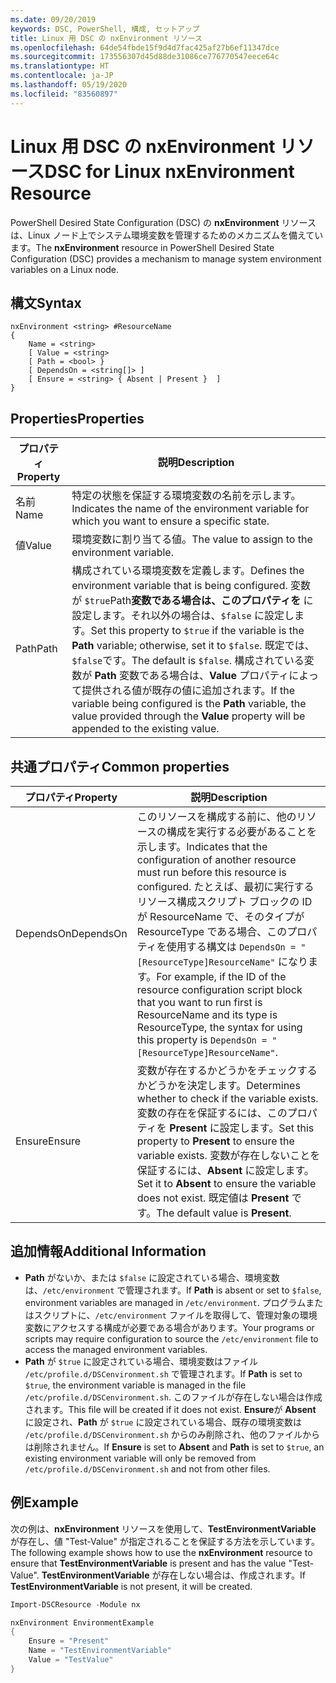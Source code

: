 ```yaml
---
ms.date: 09/20/2019
keywords: DSC, PowerShell, 構成, セットアップ
title: Linux 用 DSC の nxEnvironment リソース
ms.openlocfilehash: 64de54fbde15f9d4d7fac425af27b6ef11347dce
ms.sourcegitcommit: 173556307d45d88de31086ce776770547eece64c
ms.translationtype: HT
ms.contentlocale: ja-JP
ms.lasthandoff: 05/19/2020
ms.locfileid: "83560897"
---
```

# <a name="dsc-for-linux-nxenvironment-resource"></a><span data-ttu-id="e6da0-103">Linux 用 DSC の nxEnvironment リソース</span><span class="sxs-lookup"><span data-stu-id="e6da0-103">DSC for Linux nxEnvironment Resource</span></span>

<span data-ttu-id="e6da0-104">PowerShell Desired State Configuration (DSC) の **nxEnvironment** リソースは、Linux ノード上でシステム環境変数を管理するためのメカニズムを備えています。</span><span class="sxs-lookup"><span data-stu-id="e6da0-104">The **nxEnvironment** resource in PowerShell Desired State Configuration (DSC) provides a mechanism to manage system environment variables on a Linux node.</span></span>

## <a name="syntax"></a><span data-ttu-id="e6da0-105">構文</span><span class="sxs-lookup"><span data-stu-id="e6da0-105">Syntax</span></span>

```Syntax
nxEnvironment <string> #ResourceName
{
    Name = <string>
    [ Value = <string>
    [ Path = <bool> }
    [ DependsOn = <string[]> ]
    [ Ensure = <string> { Absent | Present }  ]
}
```

## <a name="properties"></a><span data-ttu-id="e6da0-106">Properties</span><span class="sxs-lookup"><span data-stu-id="e6da0-106">Properties</span></span>

|<span data-ttu-id="e6da0-107">プロパティ</span><span class="sxs-lookup"><span data-stu-id="e6da0-107">Property</span></span> |<span data-ttu-id="e6da0-108">説明</span><span class="sxs-lookup"><span data-stu-id="e6da0-108">Description</span></span> |
|---|---|
|<span data-ttu-id="e6da0-109">名前</span><span class="sxs-lookup"><span data-stu-id="e6da0-109">Name</span></span> |<span data-ttu-id="e6da0-110">特定の状態を保証する環境変数の名前を示します。</span><span class="sxs-lookup"><span data-stu-id="e6da0-110">Indicates the name of the environment variable for which you want to ensure a specific state.</span></span> |
|<span data-ttu-id="e6da0-111">値</span><span class="sxs-lookup"><span data-stu-id="e6da0-111">Value</span></span> |<span data-ttu-id="e6da0-112">環境変数に割り当てる値。</span><span class="sxs-lookup"><span data-stu-id="e6da0-112">The value to assign to the environment variable.</span></span> |
|<span data-ttu-id="e6da0-113">Path</span><span class="sxs-lookup"><span data-stu-id="e6da0-113">Path</span></span> |<span data-ttu-id="e6da0-114">構成されている環境変数を定義します。</span><span class="sxs-lookup"><span data-stu-id="e6da0-114">Defines the environment variable that is being configured.</span></span> <span data-ttu-id="e6da0-115">変数が `$true`Path**変数である場合は、このプロパティを** に設定します。それ以外の場合は、`$false` に設定します。</span><span class="sxs-lookup"><span data-stu-id="e6da0-115">Set this property to `$true` if the variable is the **Path** variable; otherwise, set it to `$false`.</span></span> <span data-ttu-id="e6da0-116">既定では、 `$false`です。</span><span class="sxs-lookup"><span data-stu-id="e6da0-116">The default is `$false`.</span></span> <span data-ttu-id="e6da0-117">構成されている変数が **Path** 変数である場合は、**Value** プロパティによって提供される値が既存の値に追加されます。</span><span class="sxs-lookup"><span data-stu-id="e6da0-117">If the variable being configured is the **Path** variable, the value provided through the **Value** property will be appended to the existing value.</span></span> |

## <a name="common-properties"></a><span data-ttu-id="e6da0-118">共通プロパティ</span><span class="sxs-lookup"><span data-stu-id="e6da0-118">Common properties</span></span>

|<span data-ttu-id="e6da0-119">プロパティ</span><span class="sxs-lookup"><span data-stu-id="e6da0-119">Property</span></span> |<span data-ttu-id="e6da0-120">説明</span><span class="sxs-lookup"><span data-stu-id="e6da0-120">Description</span></span> |
|---|---|
|<span data-ttu-id="e6da0-121">DependsOn</span><span class="sxs-lookup"><span data-stu-id="e6da0-121">DependsOn</span></span> |<span data-ttu-id="e6da0-122">このリソースを構成する前に、他のリソースの構成を実行する必要があることを示します。</span><span class="sxs-lookup"><span data-stu-id="e6da0-122">Indicates that the configuration of another resource must run before this resource is configured.</span></span> <span data-ttu-id="e6da0-123">たとえば、最初に実行するリソース構成スクリプト ブロックの ID が ResourceName で、そのタイプが ResourceType である場合、このプロパティを使用する構文は `DependsOn = "[ResourceType]ResourceName"` になります。</span><span class="sxs-lookup"><span data-stu-id="e6da0-123">For example, if the ID of the resource configuration script block that you want to run first is ResourceName and its type is ResourceType, the syntax for using this property is `DependsOn = "[ResourceType]ResourceName"`.</span></span> |
|<span data-ttu-id="e6da0-124">Ensure</span><span class="sxs-lookup"><span data-stu-id="e6da0-124">Ensure</span></span> |<span data-ttu-id="e6da0-125">変数が存在するかどうかをチェックするかどうかを決定します。</span><span class="sxs-lookup"><span data-stu-id="e6da0-125">Determines whether to check if the variable exists.</span></span> <span data-ttu-id="e6da0-126">変数の存在を保証するには、このプロパティを **Present** に設定します。</span><span class="sxs-lookup"><span data-stu-id="e6da0-126">Set this property to **Present** to ensure the variable exists.</span></span> <span data-ttu-id="e6da0-127">変数が存在しないことを保証するには、**Absent** に設定します。</span><span class="sxs-lookup"><span data-stu-id="e6da0-127">Set it to **Absent** to ensure the variable does not exist.</span></span> <span data-ttu-id="e6da0-128">既定値は **Present** です。</span><span class="sxs-lookup"><span data-stu-id="e6da0-128">The default value is **Present**.</span></span> |

## <a name="additional-information"></a><span data-ttu-id="e6da0-129">追加情報</span><span class="sxs-lookup"><span data-stu-id="e6da0-129">Additional Information</span></span>

- <span data-ttu-id="e6da0-130">**Path** がないか、または `$false` に設定されている場合、環境変数は、`/etc/environment` で管理されます。</span><span class="sxs-lookup"><span data-stu-id="e6da0-130">If **Path** is absent or set to `$false`, environment variables are managed in `/etc/environment`.</span></span>
  <span data-ttu-id="e6da0-131">プログラムまたはスクリプトに、`/etc/environment` ファイルを取得して、管理対象の環境変数にアクセスする構成が必要である場合があります。</span><span class="sxs-lookup"><span data-stu-id="e6da0-131">Your programs or scripts may require configuration to source the `/etc/environment` file to access the managed environment variables.</span></span>
- <span data-ttu-id="e6da0-132">**Path** が `$true` に設定されている場合、環境変数はファイル `/etc/profile.d/DSCenvironment.sh` で管理されます。</span><span class="sxs-lookup"><span data-stu-id="e6da0-132">If **Path** is set to `$true`, the environment variable is managed in the file `/etc/profile.d/DSCenvironment.sh`.</span></span> <span data-ttu-id="e6da0-133">このファイルが存在しない場合は作成されます。</span><span class="sxs-lookup"><span data-stu-id="e6da0-133">This file will be created if it does not exist.</span></span> <span data-ttu-id="e6da0-134">**Ensure**が **Absent** に設定され、**Path** が `$true` に設定されている場合、既存の環境変数は `/etc/profile.d/DSCenvironment.sh` からのみ削除され、他のファイルからは削除されません。</span><span class="sxs-lookup"><span data-stu-id="e6da0-134">If **Ensure** is set to **Absent** and **Path** is set to `$true`, an existing environment variable will only be removed from `/etc/profile.d/DSCenvironment.sh` and not from other files.</span></span>

## <a name="example"></a><span data-ttu-id="e6da0-135">例</span><span class="sxs-lookup"><span data-stu-id="e6da0-135">Example</span></span>

<span data-ttu-id="e6da0-136">次の例は、**nxEnvironment** リソースを使用して、**TestEnvironmentVariable** が存在し、値 "Test-Value" が指定されることを保証する方法を示しています。</span><span class="sxs-lookup"><span data-stu-id="e6da0-136">The following example shows how to use the **nxEnvironment** resource to ensure that **TestEnvironmentVariable** is present and has the value "Test-Value".</span></span> <span data-ttu-id="e6da0-137">**TestEnvironmentVariable** が存在しない場合は、作成されます。</span><span class="sxs-lookup"><span data-stu-id="e6da0-137">If **TestEnvironmentVariable** is not present, it will be created.</span></span>

```powershell
Import-DSCResource -Module nx

nxEnvironment EnvironmentExample
{
    Ensure = "Present"
    Name = "TestEnvironmentVariable"
    Value = "TestValue"
}
```
